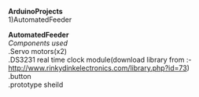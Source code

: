 **ArduinoProjects** \
1)AutomatedFeeder 

**AutomatedFeeder**\
*Components used*\
.Servo motors(x2)\
.DS3231 real time clock module(download library from :- http://www.rinkydinkelectronics.com/library.php?id=73) \
.button \
.prototype sheild 
